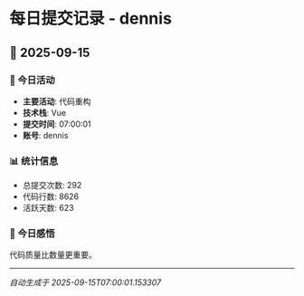 # 每日提交记录 - dennis

## 📅 2025-09-15

### 🎯 今日活动
- **主要活动**: 代码重构
- **技术栈**: Vue
- **提交时间**: 07:00:01
- **账号**: dennis

### 📊 统计信息
- 总提交次数: 292
- 代码行数: 8626
- 活跃天数: 623

### 💭 今日感悟
代码质量比数量更重要。

---
*自动生成于 2025-09-15T07:00:01.153307*
